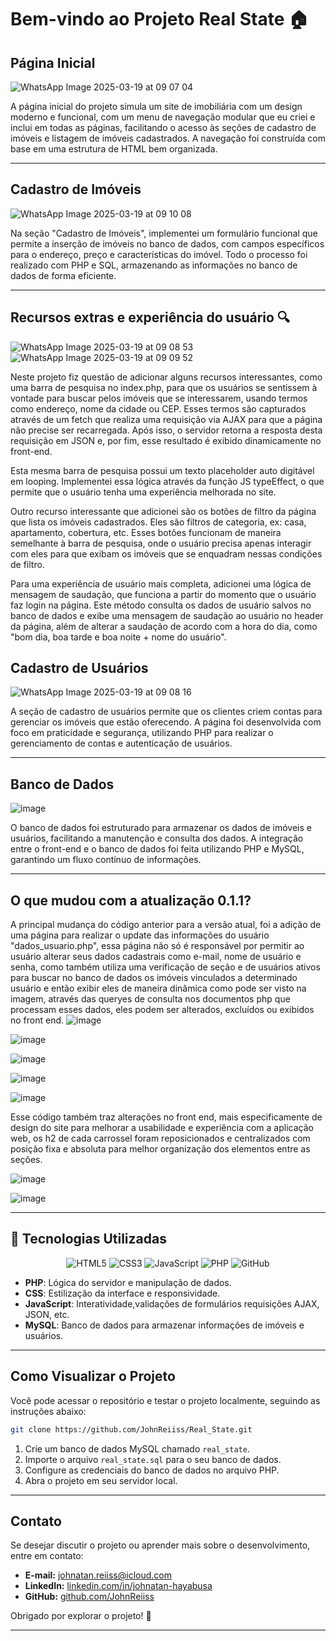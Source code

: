 # Bem-vindo ao Projeto Real State 🏠

## Página Inicial
![WhatsApp Image 2025-03-19 at 09 07 04](https://github.com/user-attachments/assets/7e3248eb-16a0-4ddf-8c74-f1cf364022f7)

A página inicial do projeto simula um site de imobiliária com um design moderno e funcional, com um menu de navegação modular que eu criei e inclui em todas as páginas, facilitando o acesso às seções de cadastro de imóveis e listagem de imóveis cadastrados. A navegação foi construída com base em uma estrutura de HTML bem organizada.

---

## Cadastro de Imóveis
![WhatsApp Image 2025-03-19 at 09 10 08](https://github.com/user-attachments/assets/52750b5d-d6e8-4f71-a99d-795106981014)

Na seção "Cadastro de Imóveis", implementei um formulário funcional que permite a inserção de imóveis no banco de dados, com campos específicos para o endereço, preço e características do imóvel. Todo o processo foi realizado com PHP e SQL, armazenando as informações no banco de dados de forma eficiente.

---
## Recursos extras e experiência do usuário 🔍
![WhatsApp Image 2025-03-19 at 09 08 53](https://github.com/user-attachments/assets/f7bb9821-9216-4222-8f6f-e2ad856a866b)
![WhatsApp Image 2025-03-19 at 09 09 52](https://github.com/user-attachments/assets/e6b9229f-2d8c-4799-8717-494d06e881b9)

Neste projeto fiz questão de adicionar alguns recursos interessantes, como uma barra de pesquisa no index.php, para que os usuários se sentissem à vontade para buscar pelos imóveis que se interessarem, usando termos como endereço, nome da cidade ou CEP. Esses termos são capturados através de um fetch que realiza uma requisição via AJAX para que a página não precise ser recarregada. Após isso, o servidor retorna a resposta desta requisição em JSON e, por fim, esse resultado é exibido dinamicamente no front-end.

Esta mesma barra de pesquisa possui um texto placeholder auto digitável em looping. Implementei essa lógica através da função JS typeEffect, o que permite que o usuário tenha uma experiência melhorada no site.

Outro recurso interessante que adicionei são os botões de filtro da página que lista os imóveis cadastrados. Eles são filtros de categoria, ex: casa, apartamento, cobertura, etc. Esses botões funcionam de maneira semelhante à barra de pesquisa, onde o usuário precisa apenas interagir com eles para que exibam os imóveis que se enquadram nessas condições de filtro.

Para uma experiência de usuário mais completa, adicionei uma lógica de mensagem de saudação, que funciona a partir do momento que o usuário faz login na página. Este método consulta os dados de usuário salvos no banco de dados e exibe uma mensagem de saudação ao usuário no header da página, além de alterar a saudação de acordo com a hora do dia, como "bom dia, boa tarde e boa noite + nome do usuário".

## Cadastro de Usuários
![WhatsApp Image 2025-03-19 at 09 08 16](https://github.com/user-attachments/assets/e86320cc-8d5f-4d0d-a2d3-55302ee46dc0)

A seção de cadastro de usuários permite que os clientes criem contas para gerenciar os imóveis que estão oferecendo. A página foi desenvolvida com foco em praticidade e segurança, utilizando PHP para realizar o gerenciamento de contas e autenticação de usuários.

---

## Banco de Dados
![image](https://github.com/user-attachments/assets/2ec774a5-ffd7-444a-afe7-97339d28d956)

O banco de dados foi estruturado para armazenar os dados de imóveis e usuários, facilitando a manutenção e consulta dos dados. A integração entre o front-end e o banco de dados foi feita utilizando PHP e MySQL, garantindo um fluxo contínuo de informações.

---

## O que mudou com a atualização 0.1.1?
A principal mudança do código anterior para a versão atual, foi a adição de uma página para realizar o update das informações do usuário "dados_usuario.php", essa página não só é responsável por permitir ao usuário alterar seus dados cadastrais como e-mail, nome de usuário e senha, como também utiliza uma verificação de seção e de usuários ativos para buscar no banco de dados os imóveis vinculados a determinado usuário e então exibir eles de maneira dinâmica como pode ser visto na imagem, através das queryes de consulta nos documentos php que processam esses dados, eles podem ser alterados, excluídos ou exibidos no front end.
![image](https://github.com/user-attachments/assets/704b2862-9c63-4672-84ba-0ae11f5b3442)

![image](https://github.com/user-attachments/assets/b536d4d8-407a-45be-9d4c-132e04948aae)

![image](https://github.com/user-attachments/assets/c8acf32c-a1f7-4d9c-b5f6-515eaab192bf)

![image](https://github.com/user-attachments/assets/5eb6143f-1687-4ed8-9d04-881bb7bd5d16)

![image](https://github.com/user-attachments/assets/3dcf9db8-301c-4ff8-a4f4-e2991d498b5e)

Esse código também traz alterações no front end, mais especificamente de design do site para melhorar a usabilidade e experiência com a aplicação web, os h2 de cada carrossel foram reposicionados e centralizados com posição fixa e absoluta para melhor organização dos elementos entre as seções.

![image](https://github.com/user-attachments/assets/5b43d6c0-40a0-4169-8208-f0c971bd36cb)

![image](https://github.com/user-attachments/assets/bcf3f90b-fede-4b14-94f8-34ed7b9e3aaa)

---

## 🔧 Tecnologias Utilizadas
<div align="center">
  <img src="https://img.shields.io/badge/HTML5-E34F26?style=for-the-badge&logo=html5&logoColor=white" alt="HTML5">
  <img src="https://img.shields.io/badge/CSS3-1572B6?style=for-the-badge&logo=css3&logoColor=white" alt="CSS3">
  <img src="https://img.shields.io/badge/JavaScript-F7DF1E?style=for-the-badge&logo=javascript&logoColor=black" alt="JavaScript">
  <img src="https://img.shields.io/badge/PHP-777BB4?style=for-the-badge&logo=php&logoColor=white" alt="PHP">
  <img src="https://img.shields.io/badge/GitHub-100000?style=for-the-badge&logo=github&logoColor=white" alt="GitHub">
</div>

- **PHP**: Lógica do servidor e manipulação de dados.
- **CSS**: Estilização da interface e responsividade.
- **JavaScript**: Interatividade,validações de formulários requisições AJAX, JSON, etc.
- **MySQL**: Banco de dados para armazenar informações de imóveis e usuários.

---

## Como Visualizar o Projeto
Você pode acessar o repositório e testar o projeto localmente, seguindo as instruções abaixo:

```bash
git clone https://github.com/JohnReiiss/Real_State.git
```

1. Crie um banco de dados MySQL chamado `real_state`.
2. Importe o arquivo `real_state.sql` para o seu banco de dados.
3. Configure as credenciais do banco de dados no arquivo PHP.
4. Abra o projeto em seu servidor local.

---

## Contato
Se desejar discutir o projeto ou aprender mais sobre o desenvolvimento, entre em contato:

- **E-mail:** johnatan.reiiss@icloud.com
- **LinkedIn:** [linkedin.com/in/johnatan-hayabusa](https://www.linkedin.com/in/johnatan-hayabusa)
- **GitHub:** [github.com/JohnReiiss](https://github.com/JohnReiiss)

Obrigado por explorar o projeto! 🚀

---

